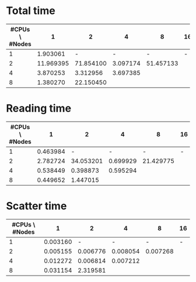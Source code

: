 # Total time
| #CPUs \ #Nodes   | 1  | 2 | 4 | 8 | 16 |
|---|---|---|---|---|---|
| 1 | 1.903061  | - | - | - | - |
| 2 | 11.969395 | 71.854100  | 3.097174 | 51.457133  |   |
| 4 | 3.870253  | 3.312956  | 3.697385 |   |   |
| 8 | 1.380270  | 22.150450  |   |   |   |

# Reading time
| #CPUs \ #Nodes   | 1  | 2 | 4 | 8 | 16 |
|---|---|---|---|---|---|
| 1 | 0.463984 | - | - | - | - |
| 2 | 2.782724 | 34.053201  | 0.699929 | 21.429775  |   |
| 4 | 0.538449 | 0.398873  | 0.595294  |   |   |
| 8 | 0.449652 | 1.447015  |   |   |   |

# Scatter time
| #CPUs \ #Nodes   | 1  | 2 | 4 | 8 | 16 |
|---|---|---|---|---|---|
| 1 | 0.003160  | - | - | - | - |
| 2 | 0.005155  | 0.006776 | 0.008054 | 0.007268  |   |
| 4 | 0.012272  | 0.006814 | 0.007212  |   |   |
| 8 | 0.031154  | 2.319581  |   |   |   |